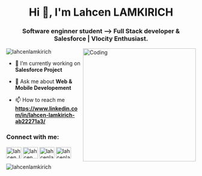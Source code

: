 <h1 align="center">Hi 👋, I'm Lahcen LAMKIRICH</h1>
<h3 align="center">Software enginner student --> Full Stack developer & Salesforce | Vlocity Enthusiast.</h3>
<img align="right" alt="Coding" width="300" src="https://cdn.dribbble.com/users/1162077/screenshots/3848914/programmer.gif" />

<p align="left"> <img src="https://komarev.com/ghpvc/?username=lahcenlamkirich&label=Profile%20views&color=0e75b6&style=flat" alt="lahcenlamkirich" /> </p>

- 🔭 I’m currently working on **Salesforce Project**

- 💬 Ask me about **Web & Mobile Developement**

- 📫 How to reach me **https://www.linkedin.com/in/lahcen-lamkirich-ab22271a3/**

<h3 align="left">Connect with me:</h3>
<p align="left">
<a href="https://twitter.com/lahcen_lam06" target="blank"><img align="center" src="https://raw.githubusercontent.com/rahuldkjain/github-profile-readme-generator/master/src/images/icons/Social/twitter.svg" alt="lahcen_lam06" height="30" width="40" /></a>
<a href="https://linkedin.com/in/lahcen lamkirich" target="blank"><img align="center" src="https://raw.githubusercontent.com/rahuldkjain/github-profile-readme-generator/master/src/images/icons/Social/linked-in-alt.svg" alt="lahcen lamkirich" height="30" width="40" /></a>
<a href="https://fb.com/lahcenlamkirich" target="blank"><img align="center" src="https://raw.githubusercontent.com/rahuldkjain/github-profile-readme-generator/master/src/images/icons/Social/facebook.svg" alt="lahcenlamkirich" height="30" width="40" /></a>
<a href="https://instagram.com/lahcenlamkirich" target="blank"><img align="center" src="https://raw.githubusercontent.com/rahuldkjain/github-profile-readme-generator/master/src/images/icons/Social/instagram.svg" alt="lahcenlamkirich" height="30" width="40" /></a>
</p>




<p><img align="center" src="https://github-readme-stats.vercel.app/api?username=lahcenlamkirich&show_icons=true&locale=en" alt="lahcenlamkirich" /></p><br />


